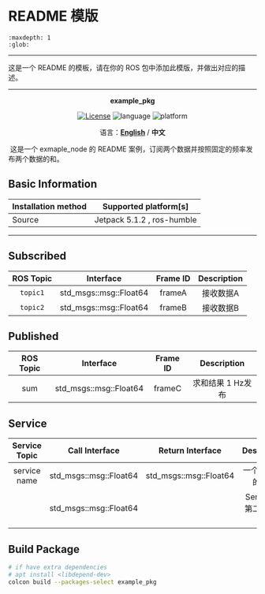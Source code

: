 # README 模版

```{toctree}
:maxdepth: 1
:glob:
```
------

这是一个 README 的模板，请在你的 ROS 包中添加此模版，并做出对应的描述。

------

<p align="center"><strong>example_pkg</strong></p>
<p align="center"><a href="https://github.com/${YOUR_GIT_REPOSITORY}/blob/main/LICENSE"><img alt="License" src="https://img.shields.io/badge/License-Apache%202.0-orange"/></a>
<img alt="language" src="https://img.shields.io/badge/language-c++-red"/>
<img alt="platform" src="https://img.shields.io/badge/platform-linux-l"/>
</p>
<p align="center">
    语言：<a href="./docs/docs_en/README_EN.md"><strong>English</strong></a> / <strong>中文</strong>
</p>
​	这是一个 exmaple_node 的 README 案例，订阅两个数据并按照固定的频率发布两个数据的和。

## Basic Information

| Installation method | Supported platform[s]      |
| ------------------- | -------------------------- |
| Source              | Jetpack 5.1.2 , ros-humble |

------

## Subscribed

| ROS Topic |       Interface        | Frame ID | Description |
| :-------: | :--------------------: | :------: | :---------: |
| `topic1`  | std_msgs::msg::Float64 |  frameA  |  接收数据A  |
| `topic2`  | std_msgs::msg::Float64 |  frameB  |  接收数据B  |

## Published

| ROS Topic |       Interface        | Frame ID |    Description    |
| :-------: | :--------------------: | :------: | :---------------: |
|    sum    | std_msgs::msg::Float64 |  frameC  | 求和结果 1 Hz发布 |

## Service

| Service Topic |     Call Interface     |    Return Interface    |       Description        |
| :-----------: | :--------------------: | :--------------------: | :----------------------: |
| service name  | std_msgs::msg::Float64 | std_msgs::msg::Float64 |    一个service的案例     |
|               | std_msgs::msg::Float64 |                        | Service 的第二个输入描述 |



## Build Package

```bash
# if have extra dependencies
# apt install <libdepend-dev>
colcon build --packages-select example_pkg
```
